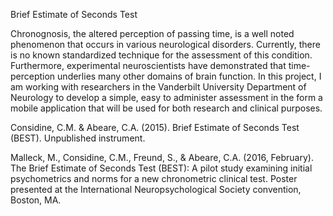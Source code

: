 Brief Estimate of Seconds Test

Chronognosis, the altered perception of passing time, is a well noted phenomenon that occurs in various neurological disorders. Currently, there is no known standardized technique for the assessment of this condition. Furthermore, experimental neuroscientists have demonstrated that time-perception underlies many other domains of brain function. In this project, I am working with researchers in the Vanderbilt University Department of Neurology to develop a simple, easy to administer assessment in the form a mobile application that will be used for both research and clinical purposes.



Considine, C.M. & Abeare, C.A. (2015). Brief Estimate of Seconds Test (BEST). Unpublished
instrument.

Malleck, M., Considine, C.M., Freund, S., & Abeare, C.A. (2016, February). The Brief
Estimate of Seconds Test (BEST): A pilot study examining initial psychometrics and norms
for a new chronometric clinical test. Poster presented at the International
Neuropsychological Society convention, Boston, MA.
